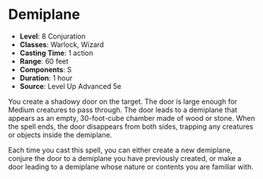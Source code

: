 # Demiplane

- **Level**: 8 Conjuration
- **Classes**: Warlock, Wizard
- **Casting Time**: 1 action
- **Range**: 60 feet
- **Components**: S
- **Duration**: 1 hour
- **Source**: Level Up Advanced 5e

You create a shadowy door on the target. The door is large enough for Medium creatures to pass through. The door leads to a demiplane that appears as an empty, 30-foot-cube chamber made of wood or stone. When the spell ends, the door disappears from both sides, trapping any creatures or objects inside the demiplane.

Each time you cast this spell, you can either create a new demiplane, conjure the door to a demiplane you have previously created, or make a door leading to a demiplane whose nature or contents you are familiar with.


